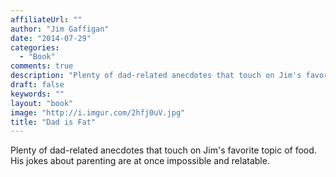 ```yaml
---
affiliateUrl: ""
author: "Jim Gaffigan"
date: "2014-07-29"
categories:
  - "Book"
comments: true
description: "Plenty of dad-related anecdotes that touch on Jim's favorite topic of food.  His jokes about parenting are at once impossible and relatable."
draft: false
keywords: ""
layout: "book"
image: "http://i.imgur.com/2hfj0uV.jpg"
title: "Dad is Fat"
---
```


Plenty of dad-related anecdotes that touch on Jim's favorite topic of food.  His jokes about parenting are at once impossible and relatable.
